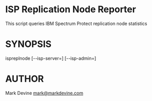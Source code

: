 ISP Replication Node Reporter
=============================
This script queries IBM Spectrum Protect replication node statistics

SYNOPSIS
========
  ispreplnode [--isp-server=<Str>] [--isp-admin=<Str>]

AUTHOR
======
Mark Devine <mark@markdevine.com>
